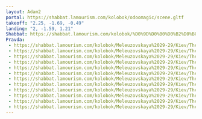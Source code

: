 ```yaml
---
layout: Adam2
portal: https://shabbat.lamourism.com/kolobok/odoomagic/scene.gltf
takeoff: "2.25, -1.69, -0.49"
landing: "2, -1.59, 1.21"
Shabbat: https://shabbat.lamourism.com/kolobok/%D0%9D%D0%B0%D0%B2%D0%B0%D0%BB%D1%8C%D0%BD%D1%8B%D0%B9.mp4
Pravda:
 - https://shabbat.lamourism.com/kolobok/Meleuzovskaya%2029-29/Kiev/TheTerminator.webp
 - https://shabbat.lamourism.com/kolobok/Meleuzovskaya%2029-29/Kiev/TheTerminator.webp
 - https://shabbat.lamourism.com/kolobok/Meleuzovskaya%2029-29/Kiev/TheTerminator.webp
 - https://shabbat.lamourism.com/kolobok/Meleuzovskaya%2029-29/Kiev/TheTerminator.webp
 - https://shabbat.lamourism.com/kolobok/Meleuzovskaya%2029-29/Kiev/TheTerminator.webp
 - https://shabbat.lamourism.com/kolobok/Meleuzovskaya%2029-29/Kiev/TheTerminator.webp
 - https://shabbat.lamourism.com/kolobok/Meleuzovskaya%2029-29/Kiev/TheTerminator.webp
 - https://shabbat.lamourism.com/kolobok/Meleuzovskaya%2029-29/Kiev/TheTerminator.webp
 - https://shabbat.lamourism.com/kolobok/Meleuzovskaya%2029-29/Kiev/TheTerminator.webp
 - https://shabbat.lamourism.com/kolobok/Meleuzovskaya%2029-29/Kiev/TheTerminator.webp
 - https://shabbat.lamourism.com/kolobok/Meleuzovskaya%2029-29/Kiev/TheTerminator.webp
 - https://shabbat.lamourism.com/kolobok/Meleuzovskaya%2029-29/Kiev/TheTerminator.webp
---
```

